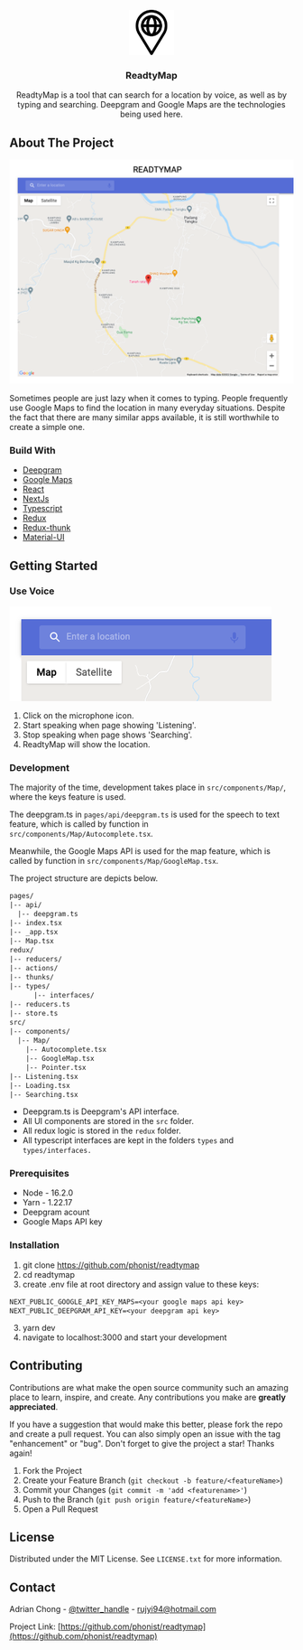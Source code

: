 <div id="top"></div>
<!-- PROJECT LOGO -->
<br />
<div align="center">
  <a href="https://github.com/phonist/readtymap">
    <img src="https://github.com/phonist/readtymap/blob/master/public/favicon.ico?raw=true" alt="Logo" width="80" height="80">
  </a>

<h3 align="center">ReadtyMap</h3>

  <p align="center">
    ReadtyMap is a tool that can search for a location by voice, as well as by typing and searching.
    Deepgram and Google Maps are the technologies being used here.
  </p>
</div>

<!-- ABOUT THE PROJECT -->
## About The Project

![ReadtyMap](https://github.com/phonist/readtymap/blob/master/public/assets/readtymap.png?raw=true)

Sometimes people are just lazy when it comes to typing.
People frequently use Google Maps to find the location in many everyday situations.
Despite the fact that there are many similar apps available, it is still worthwhile to create a simple one.

### Build With
* [Deepgram](https://deepgram.com/)
* [Google Maps](https://developers.google.com/maps/documentation/javascript/get-api-key)
* [React](https://reactjs.org/)
* [NextJs](https://nextjs.org/docs/basic-features/typescript)
* [Typescript](https://www.typescriptlang.org/)
* [Redux](https://redux.js.org/)
* [Redux-thunk](https://github.com/reduxjs/redux-thunk)
* [Material-UI](https://mui.com/)


<!-- GETTING STARTED -->
## Getting Started

### Use Voice
![Search Bar](https://github.com/phonist/readtymap/blob/master/public/assets/searchbar.png?raw=true)

1. Click on the microphone icon.
2. Start speaking when page showing 'Listening'.
3. Stop speaking when page shows 'Searching'.
4. ReadtyMap will show the location.

### Development
The majority of the time, development takes place in `src/components/Map/`, where the keys feature is used.

The deepgram.ts in `pages/api/deepgram.ts` is used for the speech to text feature, which is called by function in `src/components/Map/Autocomplete.tsx`.

Meanwhile, the Google Maps API is used for the map feature, which is called by function in `src/components/Map/GoogleMap.tsx`.

The project structure are depicts below. 
```
pages/
|-- api/
  |-- deepgram.ts
|-- index.tsx
|-- _app.tsx
|-- Map.tsx
redux/
|-- reducers/
|-- actions/
|-- thunks/
|-- types/
      |-- interfaces/
|-- reducers.ts
|-- store.ts
src/
|-- components/
  |-- Map/
    |-- Autocomplete.tsx
    |-- GoogleMap.tsx
    |-- Pointer.tsx
|-- Listening.tsx
|-- Loading.tsx
|-- Searching.tsx
```
* Deepgram.ts is Deepgram's API interface. 
* All UI components are stored in the `src` folder. 
* All redux logic is stored in the `redux` folder. 
* All typescript interfaces are kept in the folders `types` and `types/interfaces.`


### Prerequisites
* Node - 16.2.0
* Yarn - 1.22.17
* Deepgram acount
* Google Maps API key


### Installation
1. git clone https://github.com/phonist/readtymap
2. cd readtymap
3. create .env file at root directory and assign value to these keys:
```
NEXT_PUBLIC_GOOGLE_API_KEY_MAPS=<your google maps api key>
NEXT_PUBLIC_DEEPGRAM_API_KEY=<your deepgram api key>
```
3. yarn dev
4. navigate to localhost:3000 and start your development

<!-- CONTRIBUTING -->
## Contributing

Contributions are what make the open source community such an amazing place to learn, inspire, and create. Any contributions you make are **greatly appreciated**.

If you have a suggestion that would make this better, please fork the repo and create a pull request. You can also simply open an issue with the tag "enhancement" or "bug".
Don't forget to give the project a star! Thanks again!

1. Fork the Project
2. Create your Feature Branch (`git checkout -b feature/<featureName>`)
3. Commit your Changes (`git commit -m 'add <featurename>'`)
4. Push to the Branch (`git push origin feature/<featureName>`)
5. Open a Pull Request


<!-- LICENSE -->
## License

Distributed under the MIT License. See `LICENSE.txt` for more information.




<!-- CONTACT -->
## Contact


Adrian Chong - [@twitter_handle](https://twitter.com/AdrianC50883820) - rujyi94@hotmail.com

Project Link: [https://github.com/phonist/readtymap](https://github.com/phonist/readtymap)